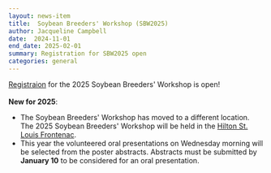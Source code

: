 ```yaml
---
layout: news-item
title:  Soybean Breeders' Workshop (SBW2025)
author: Jacqueline Campbell
date:  2024-11-01
end_date: 2025-02-01
summary: Registration for SBW2025 open
categories: general    
---
```


<p><a href="/community/sbw/registration.html">Registraion</a> for the 2025 Soybean Breeders' Workshop is open!
<br>
<br>
<b>New for 2025</b>:
<ul class="uk-list">
    <li>The Soybean Breeders' Workshop has moved to a different location. The 2025 Soybean Breeders' Workshop will be held in the <a href="https://www.hilton.com/en/hotels/stlfhhf-hilton-st-louis-frontenac/?SEO_id=GMB-AMER-HH-STLFHHF&y_source=1_MTIyMDc4Ni03MTUtbG9jYXRpb24ud2Vic2l0ZQ%3D%3D" target="_blank">Hilton St. Louis Frontenac</a>.<br></li>
    <li>This year the volunteered oral presentations on Wednesday morning will be selected from the poster abstracts. Abstracts must be submitted by <b>January 10</b> to be considered for an oral presentation.</li>
</ul>
</p>
